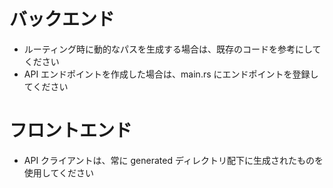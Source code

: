 # バックエンド

- ルーティング時に動的なパスを生成する場合は、既存のコードを参考にしてください
- API エンドポイントを作成した場合は、main.rs にエンドポイントを登録してください

# フロントエンド

- API クライアントは、常に generated ディレクトリ配下に生成されたものを使用してください
